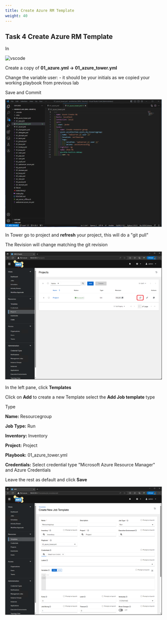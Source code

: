 ```yaml
---
title: Create Azure RM Template
weight: 40
---
```


## Task 4 Create Azure RM Template

In

![vscode](/images/student-vscode.png)

Create a copy of __01_azure.yml -> 01_azure_tower.yml__

Change the variable user: - it should be your initials as we copied your working playbook from previous lab

Save and Commit

![Alt text](images/06_ansible_tower_playbook.png?raw=true "Tower playbook")

In Tower go to project and __refresh__ your project, this will do a "git pull"

The Revision will change matching the git revision

![Alt text](images/07_ansible_tower_refresh.png?raw=true "Refresh project")

In the left pane, click __Templates__

Click on __Add__ to create a new Template select the __Add Job template__ type

Type

__Name:__ Resourcegroup

__Job Type:__ Run

__Inventory:__ Inventory

__Project:__ Project

__Playbook:__ 01_azure_tower.yml

__Credentials:__ Select credential type "Microsoft Azure Resource Manager" and Azure Credentials

Leave the rest as default and click __Save__

![Alt text](images/08_ansible_tower_template.png?raw=true "Create template")
